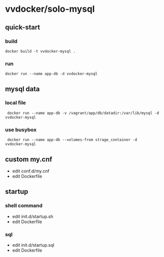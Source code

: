 # vvdocker/solo-mysql

## quick-start
### build
```
docker build -t vvdocker-mysql .
```

### run
```
docker run --name app-db -d vvdocker-mysql
```

## mysql data
### local file
```
 docker run --name app-db -v /vagrant/app/db/datadir:/var/lib/mysql -d  vvdocker-mysql
```

### use busybox
```
 docker run --name app-db --volumes-from strage_container -d  vvdocker-mysql
```
## custom my.cnf
+ edit conf.d/my.cnf
+ edit Dockerfile

## startup 
### shell command
+ edit init.d/startup.sh
+ edit Dockerfile

### sql
+ edit init.d/startup.sql
+ edit Dockerfile
